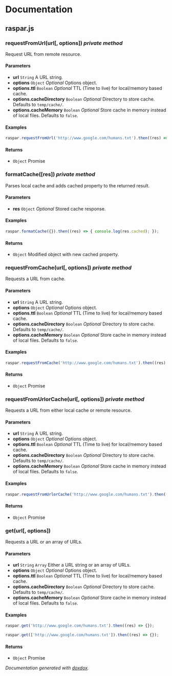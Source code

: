 # Documentation


## raspar.js


### requestFromUrl(url[, options])  *private method*

Request URL from remote resource.




#### Parameters

- **url** `String`   A URL string.
- **options** `Object`  *Optional* Options object.
- **options.ttl** `Boolean`  *Optional* TTL (Time to live) for local/memory based cache.
- **options.cacheDirectory** `Boolean`  *Optional* Directory to store cache. Defaults to `temp/cache/`.
- **options.cacheMemory** `Boolean`  *Optional* Store cache in memory instead of local files. Defaults to `false`.




#### Examples

```javascript
raspar.requestFromUrl('http://www.google.com/humans.txt').then((res) => {});
```


#### Returns


- `Object`   Promise



### formatCache([res])  *private method*

Parses local cache and adds cached property to the returned result.




#### Parameters

- **res** `Object`  *Optional* Stored cache response.




#### Examples

```javascript
raspar.formatCache({}).then((res) => { console.log(res.cached); });
```


#### Returns


- `Object`   Modified object with new cached property.



### requestFromCache(url[, options])  *private method*

Requests a URL from cache.




#### Parameters

- **url** `String`   A URL string.
- **options** `Object`  *Optional* Options object.
- **options.ttl** `Boolean`  *Optional* TTL (Time to live) for local/memory based cache.
- **options.cacheDirectory** `Boolean`  *Optional* Directory to store cache. Defaults to `temp/cache/`.
- **options.cacheMemory** `Boolean`  *Optional* Store cache in memory instead of local files. Defaults to `false`.




#### Examples

```javascript
raspar.requestFromCache('http://www.google.com/humans.txt').then((res) => {});
```


#### Returns


- `Object`   Promise



### requestFromUrlorCache(url[, options])  *private method*

Requests a URL from either local cache or remote resource.




#### Parameters

- **url** `String`   A URL string.
- **options** `Object`  *Optional* Options object.
- **options.ttl** `Boolean`  *Optional* TTL (Time to live) for local/memory based cache.
- **options.cacheDirectory** `Boolean`  *Optional* Directory to store cache. Defaults to `temp/cache/`.
- **options.cacheMemory** `Boolean`  *Optional* Store cache in memory instead of local files. Defaults to `false`.




#### Examples

```javascript
raspar.requestFromUrlorCache('http://www.google.com/humans.txt').then((res) => {});
```


#### Returns


- `Object`   Promise



### get(url[, options]) 

Requests a URL or an array of URLs.




#### Parameters

- **url** `String` `Array`   Either a URL string or an array of URLs.
- **options** `Object`  *Optional* Options object.
- **options.ttl** `Boolean`  *Optional* TTL (Time to live) for local/memory based cache.
- **options.cacheDirectory** `Boolean`  *Optional* Directory to store cache. Defaults to `temp/cache/`.
- **options.cacheMemory** `Boolean`  *Optional* Store cache in memory instead of local files. Defaults to `false`.




#### Examples

```javascript
raspar.get('http://www.google.com/humans.txt').then((res) => {});
```
```javascript
raspar.get(['http://www.google.com/humans.txt']).then((res) => {});
```


#### Returns


- `Object`   Promise




*Documentation generated with [doxdox](https://github.com/neogeek/doxdox).*
